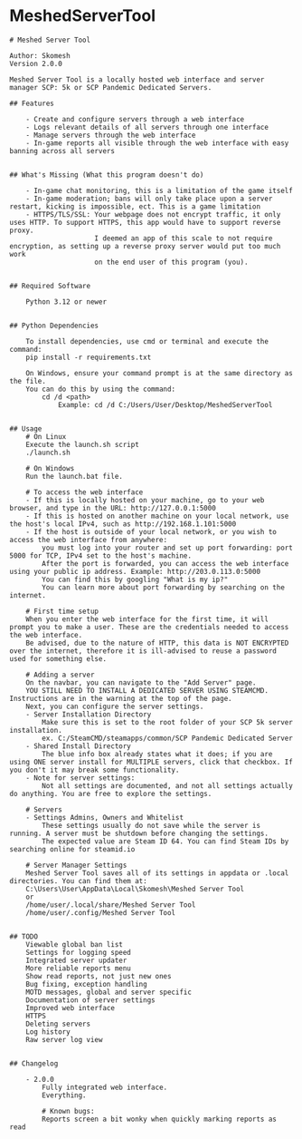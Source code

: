 # MeshedServerTool
    # Meshed Server Tool

    Author: Skomesh
    Version 2.0.0 

    Meshed Server Tool is a locally hosted web interface and server manager SCP: 5k or SCP Pandemic Dedicated Servers.

    ## Features

        - Create and configure servers through a web interface
        - Logs relevant details of all servers through one interface
        - Manage servers through the web interface
        - In-game reports all visible through the web interface with easy banning across all servers


    ## What's Missing (What this program doesn't do)

        - In-game chat monitoring, this is a limitation of the game itself
        - In-game moderation; bans will only take place upon a server restart, kicking is impossible, ect. This is a game limitation
        - HTTPS/TLS/SSL: Your webpage does not encrypt traffic, it only uses HTTP. To support HTTPS, this app would have to support reverse proxy.
                         I deemed an app of this scale to not require encryption, as setting up a reverse proxy server would put too much work
                         on the end user of this program (you).
    

    ## Required Software

        Python 3.12 or newer


    ## Python Dependencies

        To install dependencies, use cmd or terminal and execute the command: 
        pip install -r requirements.txt
        
        On Windows, ensure your command prompt is at the same directory as the file.
        You can do this by using the command: 
            cd /d <path>
                Example: cd /d C:/Users/User/Desktop/MeshedServerTool

	
	## Usage
        # On Linux
        Execute the launch.sh script
        ./launch.sh
        
        # On Windows
        Run the launch.bat file.

        # To access the web interface
        - If this is locally hosted on your machine, go to your web browser, and type in the URL: http://127.0.0.1:5000
        - If this is hosted on another machine on your local network, use the host's local IPv4, such as http://192.168.1.101:5000
        - If the host is outside of your local network, or you wish to access the web interface from anywhere:
            you must log into your router and set up port forwarding: port 5000 for TCP, IPv4 set to the host's machine.
            After the port is forwarded, you can access the web interface using your public ip address. Example: http://203.0.113.0:5000
            You can find this by googling "What is my ip?"
            You can learn more about port forwarding by searching on the internet.

        # First time setup
        When you enter the web interface for the first time, it will prompt you to make a user. These are the credentials needed to access the web interface.
        Be advised, due to the nature of HTTP, this data is NOT ENCRYPTED over the internet, therefore it is ill-advised to reuse a password used for something else.

        # Adding a server
        On the navbar, you can navigate to the "Add Server" page.
        YOU STILL NEED TO INSTALL A DEDICATED SERVER USING STEAMCMD. Instructions are in the warning at the top of the page.
        Next, you can configure the server settings.
        - Server Installation Directory
            Make sure this is set to the root folder of your SCP 5k server installation.
            ex. C:/SteamCMD/steamapps/common/SCP Pandemic Dedicated Server
        - Shared Install Directory
            The blue info box already states what it does; if you are using ONE server install for MULTIPLE servers, click that checkbox. If you don't it may break some functionality.
        - Note for server settings:
            Not all settings are documented, and not all settings actually do anything. You are free to explore the settings.

        # Servers
        - Settings Admins, Owners and Whitelist
            These settings usually do not save while the server is running. A server must be shutdown before changing the settings.
            The expected value are Steam ID 64. You can find Steam IDs by searching online for steamid.io

        # Server Manager Settings
        Meshed Server Tool saves all of its settings in appdata or .local directories. You can find them at:
        C:\Users\User\AppData\Local\Skomesh\Meshed Server Tool
        or
        /home/user/.local/share/Meshed Server Tool
        /home/user/.config/Meshed Server Tool
        

    ## TODO
        Viewable global ban list
        Settings for logging speed
        Integrated server updater
        More reliable reports menu
        Show read reports, not just new ones
        Bug fixing, exception handling
        MOTD messages, global and server specific
        Documentation of server settings
        Improved web interface
        HTTPS
        Deleting servers
        Log history
        Raw server log view


    ## Changelog

        - 2.0.0
            Fully integrated web interface.
            Everything.

            # Known bugs:
            Reports screen a bit wonky when quickly marking reports as read
